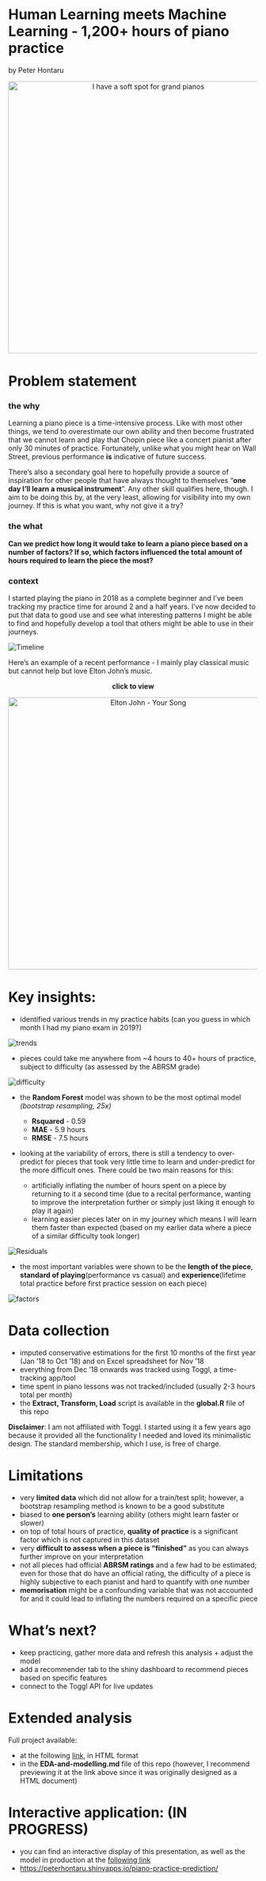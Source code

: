 Human Learning meets Machine Learning - 1,200+ hours of piano practice
================
by Peter Hontaru

<div align="center">

<img src="www/piano.jpg" alt="I have a soft spot for grand pianos" width="550"/>

</div>

# Problem statement

### the why

Learning a piano piece is a time-intensive process. Like with most other
things, we tend to overestimate our own ability and then become
frustrated that we cannot learn and play that Chopin piece like a
concert pianist after only 30 minutes of practice. Fortunately, unlike
what you might hear on Wall Street, previous performance **is**
indicative of future success.

There’s also a secondary goal here to hopefully provide a source of
inspiration for other people that have always thought to themselves
“**one day I’ll learn a musical instrument**”. Any other skill qualifies
here, though. I aim to be doing this by, at the very least, allowing for
visibility into my own journey. If this is what you want, why not give
it a try?

### the what

**Can we predict how long it would take to learn a piano piece based on
a number of factors? If so, which factors influenced the total amount of
hours required to learn the piece the most?**

### context

I started playing the piano in 2018 as a complete beginner and I’ve been
tracking my practice time for around 2 and a half years. I’ve now
decided to put that data to good use and see what interesting patterns I
might be able to find and hopefully develop a tool that others might be
able to use in their journeys.

![Timeline](figs/unnamed-chunk-3-1.png)

Here’s an example of a recent performance - I mainly play classical
music but cannot help but love Elton John’s music.

<div align="center">

**click to view**

</div>

<div align="center">

[<img src="www/Elton.png" width="550" alt="Elton John - Your Song" />](https://www.youtube.com/embed/eTJiT6TXIcw "Elton John - Your Song")

</div>

# Key insights:

-   identified various trends in my practice habits (can you guess in
    which month I had my piano exam in 2019?)

![trends](figs/unnamed-chunk-5-1.png)

-   pieces could take me anywhere from \~4 hours to 40+ hours of
    practice, subject to difficulty (as assessed by the ABRSM grade)

![difficulty](figs/unnamed-chunk-15-1.png)

-   the **Random Forest** model was shown to be the most optimal model
    *(bootstrap resampling, 25x)*

    -   **Rsquared** - 0.59
    -   **MAE** - 5.9 hours
    -   **RMSE** - 7.5 hours

-   looking at the variability of errors, there is still a tendency to
    over-predict for pieces that took very little time to learn and
    under-predict for the more difficult ones. There could be two main
    reasons for this:

    -   artificially inflating the number of hours spent on a piece by
        returning to it a second time (due to a recital performance,
        wanting to improve the interpretation further or simply just
        liking it enough to play it again)
    -   learning easier pieces later on in my journey which means I will
        learn them faster than expected (based on my earlier data where
        a piece of a similar difficulty took longer)

![Residuals](figs/unnamed-chunk-30-1.png)

-   the most important variables were shown to be the **length of the
    piece**, **standard of playing**(performance vs casual) and
    **experience**(lifetime total practice before first practice session
    on each piece)

![factors](figs/factors-1.png)

# Data collection

-   imputed conservative estimations for the first 10 months of the
    first year (Jan ’18 to Oct ’18) and on Excel spreadsheet for Nov ’18
-   everything from Dec ’18 onwards was tracked using Toggl, a
    time-tracking app/tool
-   time spent in piano lessons was not tracked/included (usually 2-3
    hours total per month)
-   the **Extract, Transform, Load** script is available in the
    **global.R** file of this repo

**Disclaimer**: I am not affiliated with Toggl. I started using it a few
years ago because it provided all the functionality I needed and loved
its minimalistic design. The standard membership, which I use, is free
of charge.

# Limitations

-   very **limited data** which did not allow for a train/test split;
    however, a bootstrap resampling method is known to be a good
    substitute
-   biased to **one person’s** learning ability (others might learn
    faster or slower)
-   on top of total hours of practice, **quality of practice** is a
    significant factor which is not captured in this dataset
-   very **difficult to assess when a piece is “finished”** as you can
    always further improve on your interpretation
-   not all pieces had official **ABRSM ratings** and a few had to be
    estimated; even for those that do have an official rating, the
    difficulty of a piece is highly subjective to each pianist and hard
    to quantify with one number
-   **memorisation** might be a confounding variable that was not
    accounted for and it could lead to inflating the numbers required on
    a specific piece

# What’s next?

-   keep practicing, gather more data and refresh this analysis + adjust
    the model
-   add a recommender tab to the shiny dashboard to recommend pieces
    based on specific features
-   connect to the Toggl API for live updates

# Extended analysis

Full project available:

-   at the following
    [link](https://htmlpreview.github.io/?https://github.com/peterhontaru/Piano-Practice-Prediction/blob/master/EDA-and-modelling.html),
    in HTML format
-   in the **EDA-and-modelling.md** file of this repo (however, I
    recommend previewing it at the link above since it was originally
    designed as a HTML document)

# Interactive application: (IN PROGRESS)

-   you can find an interactive display of this presentation, as well as
    the model in production at the [following
    link](https://peterhontaru.shinyapps.io/piano-practice-prediction/)
-   <https://peterhontaru.shinyapps.io/piano-practice-prediction/>
